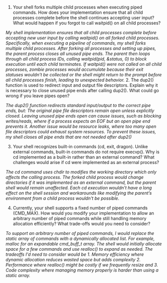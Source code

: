 1. Your shell forks multiple child processes when executing piped commands. How does your implementation ensure that all child processes complete before the shell continues accepting user input? What would happen if you forgot to call waitpid() on all child processes?

_My shell implementation ensures that all child processes complete before accepting new user input by calling waitpid() on all forked child processes. Specifically, when executing a pipeline of commands, my shell forks multiple child processes. After forking all processes and setting up pipes, the parent process closes all unused pipe ends. The parent then loops through all child process IDs, calling waitpid(pid, &status, 0) to block execution until each child terminates. If waitpid() were not called on all child processes, zombie processes would accumulate because their exit statuses wouldn't be collected or the shell might return to the prompt before all child processes finish, leading to unexpected behavior._
2. The dup2() function is used to redirect input and output file descriptors. Explain why it is necessary to close unused pipe ends after calling dup2(). What could go wrong if you leave pipes open?

_The dup2() function redirects standard input/output to the correct pipe ends, but: The original pipe file descriptors remain open unless explicitly closed. Leaving unused pipe ends open can cause issues, such as blocking writes/reads, where if a process expects an EOF but an open pipe end prevents it. Another issue would be resource leaks, where too many open file descriptors could exhaust system resources. To prevent these issues, my shell closes all pipe ends that are not needed after dup2()_

3. Your shell recognizes built-in commands (cd, exit, dragon). Unlike external commands, built-in commands do not require execvp(). Why is cd implemented as a built-in rather than an external command? What challenges would arise if cd were implemented as an external process?

_The cd command uses chdir to modifies the working directory which only affects the calling process. The forked child process would change directories if it was implemented as an external command, but the parent shell would remain unaffected. Each cd execution wouldn't have a long effect on the shell session and workarounds like modifying the parent’s environment from a child process wouldn't be possible._

4. Currently, your shell supports a fixed number of piped commands (CMD_MAX). How would you modify your implementation to allow an arbitrary number of piped commands while still handling memory allocation efficiently? What trade-offs would you need to consider?

_To support an arbitrary number of piped commands, I would replace the static array of commands with a dynamically allocated list. For example, malloc for an expandable cmd_buff_t array. The shell would initially allocate space for a few commands and use realloc() to expand as needed.  The tradeoffs I'd need to consider would be 1. Memory efficiency where dynamic allocation reduces wasted space but adds complexity 2. Performance where realloc() might be costly if we frequently resize and 3. Code complexity where managing memory properly is harder than using a static array._

